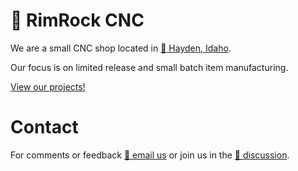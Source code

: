 # 🚀 RimRock CNC

We are a small CNC shop located in [📍 Hayden, Idaho](https://goo.gl/maps/7UHUCGFa1Cs4T9Qk9).

Our focus is on limited release and small batch item manufacturing.

[View our projects!](https://www.rimrockcnc.com/)

# Contact

For comments or feedback [💌 email us](mailto:info@rimrockcnc.com) or join us in the [💬 discussion](https://github.com/suprak/rimrock-cnc/discussions).